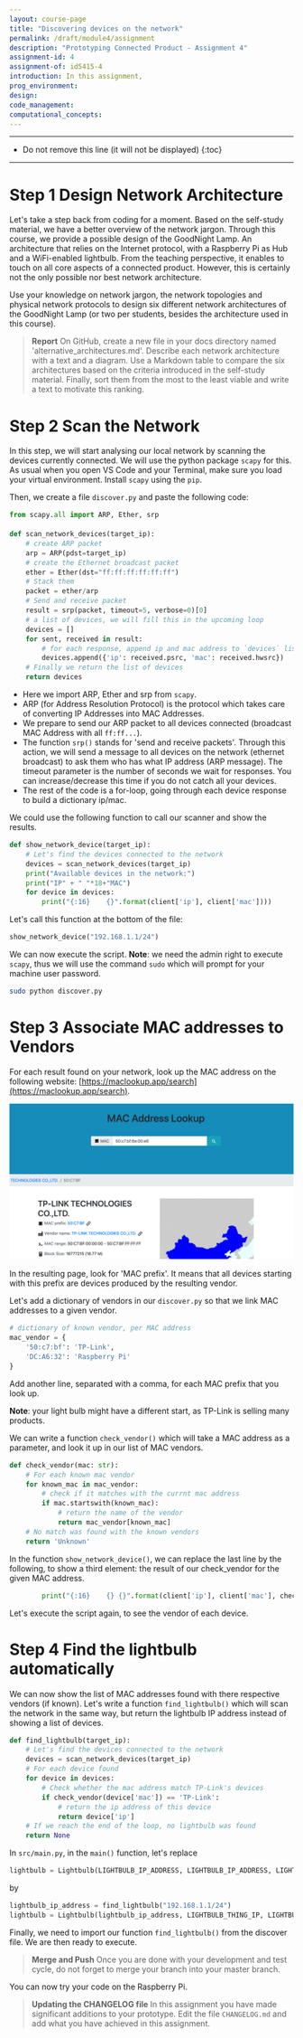 ```yaml
---
layout: course-page
title: "Discovering devices on the network"
permalink: /draft/module4/assignment
description: "Prototyping Connected Product - Assignment 4"
assignment-id: 4
assignment-of: id5415-4
introduction: In this assignment, 
prog_environment:
design: 
code_management: 
computational_concepts: 
---
```



---

* Do not remove this line (it will not be displayed)
{:toc}

---

# Step 1 Design Network Architecture

Let's take a step back from coding for a moment. Based on the self-study material, we have a better overview of the network jargon. Through this course, we provide a possible design of the GoodNight Lamp. An architecture that relies on the Internet protocol, with a Raspberry Pi as Hub and a WiFi-enabled lightbulb. From the teaching perspective, it enables to touch on all core aspects of a connected product. However, this is certainly not the only possible nor best network architecture.

Use your knowledge on network jargon, the network topologies and physical network protocols to design six different network architectures of the GoodNight Lamp (or two per students, besides the architecture used in this course).

> **Report** On GitHub, create a new file in your docs directory named 'alternative_architectures.md'. Describe each network architecture with a text and a diagram. Use a Markdown table to compare the six architectures based on the criteria introduced in the self-study material. Finally, sort them from the most to the least viable and write a text to motivate this ranking.

# Step 2 Scan the Network

In this step, we will start analysing our local network by scanning the devices currently connected. We will use the python package `scapy` for this. As usual when you open VS Code and your Terminal, make sure you load your virtual environment. Install `scapy` using the `pip`.

Then, we create a file `discover.py` and paste the following code:

```python
from scapy.all import ARP, Ether, srp

def scan_network_devices(target_ip):
    # create ARP packet
    arp = ARP(pdst=target_ip)
    # create the Ethernet broadcast packet
    ether = Ether(dst="ff:ff:ff:ff:ff:ff")
    # Stack them
    packet = ether/arp
    # Send and receive packet
    result = srp(packet, timeout=5, verbose=0)[0]
    # a list of devices, we will fill this in the upcoming loop
    devices = []
    for sent, received in result:
        # for each response, append ip and mac address to `devices` list
        devices.append({'ip': received.psrc, 'mac': received.hwsrc})
    # Finally we return the list of devices
    return devices
```

* Here we import ARP, Ether and srp from `scapy`.
* ARP (for Address Resolution Protocol) is the protocol which takes care of converting IP Addresses into MAC Addresses. 
* We prepare to send our ARP packet to all devices connected (broadcast MAC Address with all `ff:ff...`).
* The function `srp()` stands for 'send and receive packets'. Through this action, we will send a message to all devices on the network (ethernet broadcast) to ask them who has what IP address (ARP message). The timeout parameter is the number of seconds we wait for responses. You can increase/decrease this time if you do not catch all your devices.
* The rest of the code is a for-loop, going through each device response to build a dictionary ip/mac.

We could use the following function to call our scanner and show the results.

```python
def show_network_device(target_ip):
    # Let's find the devices connected to the network
    devices = scan_network_devices(target_ip)
    print("Available devices in the network:")
    print("IP" + " "*18+"MAC")
    for device in devices:
        print("{:16}    {}".format(client['ip'], client['mac'])))
```

Let's call this function at the bottom of the file:

```python
show_network_device("192.168.1.1/24")
```

We can now execute the script. **Note**: we need the admin right to execute `scapy`, thus we will use the command `sudo` which will prompt for your machine user password.

```bash
sudo python discover.py
```

# Step 3 Associate MAC addresses to Vendors

For each result found on your network, look up the MAC address on the following website: [https://maclookup.app/search](https://maclookup.app/search).

![Mac Lookup](/assets/img/courses/id5415/module4/assignment/mac_lookup.png)

In the resulting page, look for 'MAC prefix'. It means that all devices starting with this prefix are devices produced by the resulting vendor.

Let's add a dictionary of vendors in our `discover.py` so that we link MAC addresses to a given vendor.

```python
# dictionary of known vendor, per MAC address
mac_vendor = {
    '50:c7:bf': 'TP-Link',
    'DC:A6:32': 'Raspberry Pi'
}
```

Add another line, separated with a comma, for each MAC prefix that you look up.

**Note**: your light bulb might have a different start, as TP-Link is selling many products.

We can write a function `check_vendor()` which will take a MAC address as a parameter, and look it up in our list of MAC vendors.

```python
def check_vendor(mac: str):
    # For each known mac vendor
    for known_mac in mac_vendor:
        # check if it matches with the currnt mac address
        if mac.startswith(known_mac):
            # return the name of the vendor
            return mac_vendor[known_mac]
    # No match was found with the known vendors
    return 'Unknown'
```

In the function `show_network_device()`, we can replace the last line by the following, to show a third element: the result of our check_vendor for the given MAC address.

```python
        print("{:16}    {} {}".format(client['ip'], client['mac'], check_vendor(client['mac'])))
```

Let's execute the script again, to see the vendor of each device.

# Step 4 Find the lightbulb automatically

We can now show the list of MAC addresses found with there respective vendors (if known). Let's write a function `find_lightbulb()` which will scan the network in the same way, but return the lightbulb IP address instead of showing a list of devices.

```python
def find_lightbulb(target_ip):
    # Let's find the devices connected to the network
    devices = scan_network_devices(target_ip)
    # For each device found
    for device in devices:
        # Check whether the mac address match TP-Link's devices
        if check_vendor(device['mac']) == 'TP-Link':
            # return the ip address of this device
            return device['ip']
    # If we reach the end of the loop, no lightbulb was found
    return None
```

In `src/main.py`, in the `main()` function, let's replace

```python
lightbulb = Lightbulb(LIGHTBULB_IP_ADDRESS, LIGHTBULB_IP_ADDRESS, LIGHTBULB_PRIVATE_KEY_PATH)
```

by 

```python
lightbulb_ip_address = find_lightbulb("192.168.1.1/24")
lightbulb = Lightbulb(lightbulb_ip_address, LIGHTBULB_THING_IP, LIGHTBULB_PRIVATE_KEY_PATH)
```

Finally, we need to import our function `find_lightbulb()` from the discover file. We are then ready to execute.

> **Merge and Push** Once you are done with your development and test cycle, do not forget to merge your branch into your master branch.

You can now try your code on the Raspberry Pi.

> **Updating the CHANGELOG file** In this assignment you have made significant additions to your prototype. Edit the file `CHANGELOG.md` and add what you have achieved in this assignment.